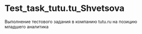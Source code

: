 # Test_task_tutu.tu_Shvetsova
Выполнение тестового задания в компанию tutu.ru на позицию младшего аналитика
